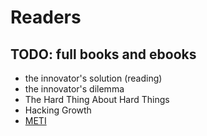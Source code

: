 # Readers

## TODO: full books and ebooks
- the innovator's solution (reading)
- the innovator's dilemma
- The Hard Thing About Hard Things
- Hacking Growth
- [METI](http://www.meti.go.jp/committee/kenkyukai/sangi/sangyo_design/pdf/004_s01_00.pdf)
